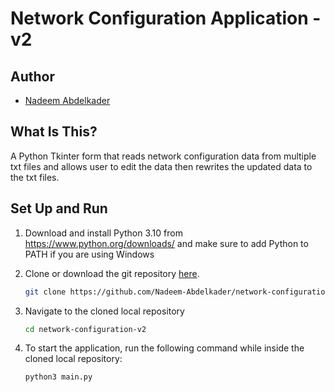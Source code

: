 # Network Configuration Application - v2

## Author
- [Nadeem Abdelkader](https://github.com/Nadeem-Abdelkader)

## What Is This?
A Python Tkinter form that reads network configuration data from multiple txt files and allows user to edit the data then rewrites the updated data to the txt files.

## Set Up and Run

1. Download and install Python 3.10 from <https://www.python.org/downloads/> and make sure to add Python to PATH if you are using Windows
2. Clone or download the git repository
   [here](https://github.com/Nadeem-Abdelkader/network-configuration-v2).
    ```sh
    git clone https://github.com/Nadeem-Abdelkader/network-configuration-v2
    ```
3. Navigate to the cloned local repository
    ```sh
    cd network-configuration-v2
    ```

4. To start the application, run the following command while inside the cloned local repository:
    ```sh
    python3 main.py
    ```
